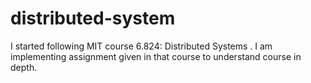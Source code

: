 # distributed-system
I started following MIT course 6.824: Distributed Systems . I am implementing assignment given in that course to understand course in depth. 
